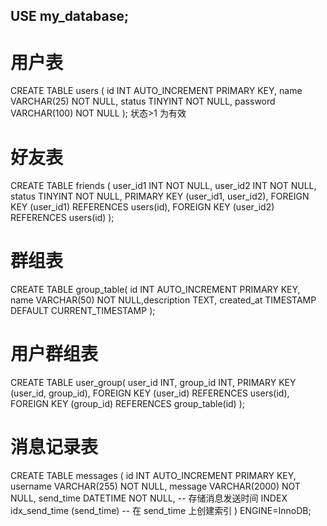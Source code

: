 ## USE my_database;
# 用户表
CREATE TABLE users ( 
    id INT AUTO_INCREMENT PRIMARY KEY,
    name VARCHAR(25) NOT NULL,
    status TINYINT NOT NULL,
    password VARCHAR(100) NOT NULL ); 
状态>1 为有效

# 好友表
CREATE TABLE friends (
    user_id1 INT NOT NULL,
    user_id2 INT NOT NULL,
    status TINYINT NOT NULL,
    PRIMARY KEY (user_id1, user_id2),
    FOREIGN KEY (user_id1) REFERENCES users(id),
    FOREIGN KEY (user_id2) REFERENCES users(id)
);


# 群组表
CREATE TABLE group_table(
    id INT AUTO_INCREMENT PRIMARY KEY,
    name VARCHAR(50) NOT NULL,description TEXT,
    created_at TIMESTAMP DEFAULT CURRENT_TIMESTAMP
);
# 用户群组表
CREATE TABLE user_group(
user_id INT,
    group_id INT,
    PRIMARY KEY (user_id, group_id),
    FOREIGN KEY (user_id) REFERENCES users(id),
    FOREIGN KEY (group_id) REFERENCES group_table(id)
);

# 消息记录表
CREATE TABLE messages (
    id INT AUTO_INCREMENT PRIMARY KEY,
    username VARCHAR(255) NOT NULL,
    message VARCHAR(2000) NOT NULL,
    send_time DATETIME NOT NULL, -- 存储消息发送时间
    INDEX idx_send_time (send_time) -- 在 send_time 上创建索引
) ENGINE=InnoDB;